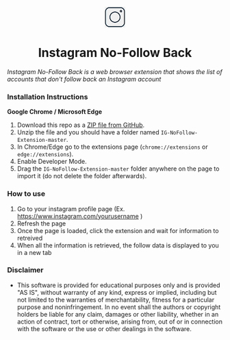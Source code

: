 <p align="center">
  <img src="https://github.com/abhigyank/IG-NoFollow-Extension/blob/main/icons/48x48.png" width="48" height="48"/>
</p>

<h1 align="center">Instagram No-Follow Back</h1>

*Instagram No-Follow Back is a web browser extension that shows the list of accounts that don't follow back an Instagram account*

### Installation Instructions
**Google Chrome / Microsoft Edge** 

1. Download this repo as a [ZIP file from GitHub](https://github.com/abhigyank/IG-NoFollow-Extension/archive/main.zip).
1. Unzip the file and you should have a folder named `IG-NoFollow-Extension-master`.
1. In Chrome/Edge go to the extensions page (`chrome://extensions` or `edge://extensions`).
1. Enable Developer Mode.
1. Drag the `IG-NoFollow-Extension-master` folder anywhere on the page to import it (do not delete the folder afterwards).



### How to use
1. Go to your instagram profile page (Ex. https://www.instagram.com/yourusername )
1. Refresh the page
1. Once the page is loaded, click the extension and wait for information to retreived
1. When all the information is retrieved, the follow data is displayed to you in a new tab  


### Disclaimer
* This software is provided for educational purposes only and
is provided "AS IS", without warranty of any kind, express or
implied, including but not limited to the warranties of merchantability,
fitness for a particular purpose and noninfringement. In no event shall the
authors or copyright holders be liable for any claim, damages or other
liability, whether in an action of contract, tort or otherwise, arising from,
out of or in connection with the software or the use or other dealings in the
software.